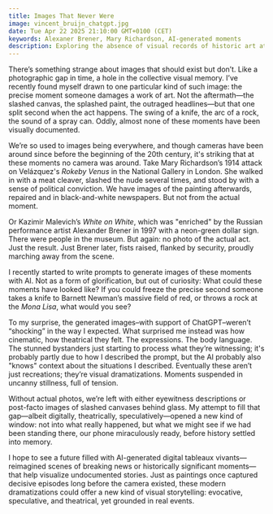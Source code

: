 ```yaml
---
title: Images That Never Were
image: vincent_bruijn_chatgpt.jpg
date: Tue Apr 22 2025 21:10:00 GMT+0100 (CET)
keywords: Alexaner Brener, Mary Richardson, AI-generated moments
description: Exploring the absence of visual records of historic art attacks and how AI-generated images reimagine these dramatic moments. From the slashing of the Rokeby Venus to a rock hitting the Mona Lisa, this piece contemplates the tension, theatricality, and visual wonder of moments never photographed.
---
```


There’s something strange about images that should exist but don’t. Like a photographic gap in time, a hole in the collective visual memory. I’ve recently found myself drawn to one particular kind of such image: the precise moment someone damages a work of art. Not the aftermath—the slashed canvas, the splashed paint, the outraged headlines—but that one split second when the act happens. The swing of a knife, the arc of a rock, the sound of a spray can. Oddly, almost none of these moments have been visually documented.

We’re so used to images being everywhere, and though cameras have been around since before the beginning of the 20th century, it's striking that at these moments no camera was around. Take Mary Richardson’s 1914 attack on Velázquez's _Rokeby Venus_ in the National Gallery in London. She walked in with a meat cleaver, slashed the nude several times, and stood by with a sense of political conviction. We have images of the painting afterwards, repaired and in black-and-white newspapers. But not from the actual moment.

Or Kazimir Malevich’s _White on White_, which was "enriched" by the Russian performance artist Alexander Brener in 1997 with a neon-green dollar sign. There were people in the museum. But again: no photo of the actual act. Just the result. Just Brener later, fists raised, flanked by security, proudly marching away from the scene.

I recently started to write prompts to generate images of these moments with AI. Not as a form of glorification, but out of curiosity: What could these moments have looked like? If you could freeze the precise second someone takes a knife to Barnett Newman’s massive field of red, or throws a rock at the _Mona Lisa_, what would you see?

To my surprise, the generated images–with support of ChatGPT–weren’t “shocking” in the way I expected. What surprised me instead was how cinematic, how theatrical they felt. The expressions. The body language. The stunned bystanders just starting to process what they’re witnessing; it's probably partly due to how I described the prompt, but the AI probably also "knows" context about the situations I described. Eventually these aren’t just recreations; they’re visual dramatizations. Moments suspended in uncanny stillness, full of tension.

Without actual photos, we’re left with either eyewitness descriptions or post-facto images of slashed canvases behind glass. My attempt to fill that gap—albeit digitally, theatrically, speculatively—opened a new kind of window: not into what really happened, but what we might see if we had been standing there, our phone miraculously ready, before history settled into memory.

I hope to see a future filled with AI-generated digital tableaux vivants—reimagined scenes of breaking news or historically significant moments—that help visualize undocumented stories. Just as paintings once captured decisive episodes long before the camera existed, these modern dramatizations could offer a new kind of visual storytelling: evocative, speculative, and theatrical, yet grounded in real events.
